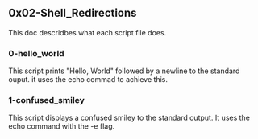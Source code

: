 ## 0x02-Shell_Redirections
This doc descridbes what each script file does.

### 0-hello_world
This script prints "Hello, World" followed by a newline to the standard ouput. it uses the echo commad to achieve this.

### 1-confused_smiley
This script displays a confused smiley to the standard output. It uses the echo command with the -e flag.
